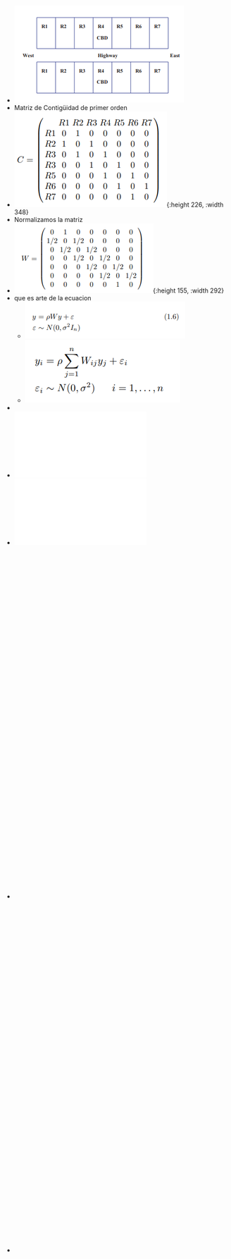 - ![image.png](../assets/image_1643024507969_0.png)
- Matriz de Contigüidad de primer orden
- ![image.png](../assets/image_1643024517228_0.png){:height 226, :width 348}
- Normalizamos la matriz
- ![image.png](../assets/image_1643024762613_0.png){:height 155, :width 292}
- que es arte de la ecuacion
	- ![image.png](../assets/image_1643025655844_0.png)
	- ![image.png](../assets/image_1643024791727_0.png)
-
- ![chapter 3ç es.pdf](../assets/chapter_3ç_es_1643006765502_0.pdf)
- ![chapter 1 y 2 es.pdf](../assets/chapter_1_y_2_es_1643006775158_0.pdf)
-
  <object data="G:/Mi unidad/Autosync/Logmy/NewLog/assets/Regional.pdf" type="application/pdf" width="100%" height="800px"></object>
-
  <object data="G:/Mi unidad/Autosync/Logmy/NewLog/assets/Regional.pdf " type="application/pdf" width="100%" height="800px"></object>